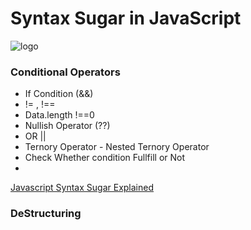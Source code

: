 
# Syntax Sugar in JavaScript

![logo](https://user-images.githubusercontent.com/85479513/213119174-e2962f7e-e226-43d5-90ab-3ce28faa3748.png)


### Conditional Operators

- If Condition (&&)
- != , !==
- Data.length !==0 
- Nullish Operator (??)
- OR ||
- Ternory Operator - Nested Ternory Operator
- Check Whether condition Fullfill or Not 
- 

[Javascript Syntax Sugar Explained](https://tkplaceholder.io/javascript-syntax-sugar-explained/)

### DeStructuring 
